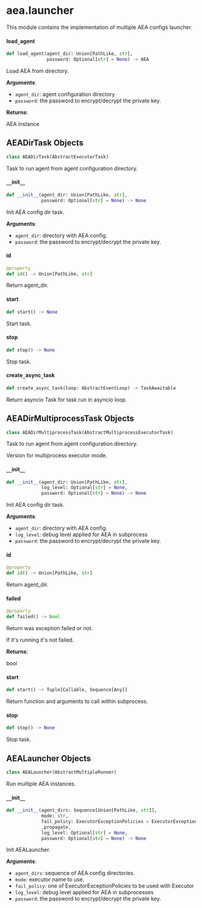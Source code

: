 <a id="aea.launcher"></a>

# aea.launcher

This module contains the implementation of multiple AEA configs launcher.

<a id="aea.launcher.load_agent"></a>

#### load`_`agent

```python
def load_agent(agent_dir: Union[PathLike, str],
               password: Optional[str] = None) -> AEA
```

Load AEA from directory.

**Arguments**:

- `agent_dir`: agent configuration directory
- `password`: the password to encrypt/decrypt the private key.

**Returns**:

AEA instance

<a id="aea.launcher.AEADirTask"></a>

## AEADirTask Objects

```python
class AEADirTask(AbstractExecutorTask)
```

Task to run agent from agent configuration directory.

<a id="aea.launcher.AEADirTask.__init__"></a>

#### `__`init`__`

```python
def __init__(agent_dir: Union[PathLike, str],
             password: Optional[str] = None) -> None
```

Init AEA config dir task.

**Arguments**:

- `agent_dir`: directory with AEA config.
- `password`: the password to encrypt/decrypt the private key.

<a id="aea.launcher.AEADirTask.id"></a>

#### id

```python
@property
def id() -> Union[PathLike, str]
```

Return agent_dir.

<a id="aea.launcher.AEADirTask.start"></a>

#### start

```python
def start() -> None
```

Start task.

<a id="aea.launcher.AEADirTask.stop"></a>

#### stop

```python
def stop() -> None
```

Stop task.

<a id="aea.launcher.AEADirTask.create_async_task"></a>

#### create`_`async`_`task

```python
def create_async_task(loop: AbstractEventLoop) -> TaskAwaitable
```

Return asyncio Task for task run in asyncio loop.

<a id="aea.launcher.AEADirMultiprocessTask"></a>

## AEADirMultiprocessTask Objects

```python
class AEADirMultiprocessTask(AbstractMultiprocessExecutorTask)
```

Task to run agent from agent configuration directory.

Version for multiprocess executor mode.

<a id="aea.launcher.AEADirMultiprocessTask.__init__"></a>

#### `__`init`__`

```python
def __init__(agent_dir: Union[PathLike, str],
             log_level: Optional[str] = None,
             password: Optional[str] = None) -> None
```

Init AEA config dir task.

**Arguments**:

- `agent_dir`: directory with AEA config.
- `log_level`: debug level applied for AEA in subprocess
- `password`: the password to encrypt/decrypt the private key.

<a id="aea.launcher.AEADirMultiprocessTask.id"></a>

#### id

```python
@property
def id() -> Union[PathLike, str]
```

Return agent_dir.

<a id="aea.launcher.AEADirMultiprocessTask.failed"></a>

#### failed

```python
@property
def failed() -> bool
```

Return was exception failed or not.

If it's running it's not failed.

**Returns**:

bool

<a id="aea.launcher.AEADirMultiprocessTask.start"></a>

#### start

```python
def start() -> Tuple[Callable, Sequence[Any]]
```

Return function and arguments to call within subprocess.

<a id="aea.launcher.AEADirMultiprocessTask.stop"></a>

#### stop

```python
def stop() -> None
```

Stop task.

<a id="aea.launcher.AEALauncher"></a>

## AEALauncher Objects

```python
class AEALauncher(AbstractMultipleRunner)
```

Run multiple AEA instances.

<a id="aea.launcher.AEALauncher.__init__"></a>

#### `__`init`__`

```python
def __init__(agent_dirs: Sequence[Union[PathLike, str]],
             mode: str,
             fail_policy: ExecutorExceptionPolicies = ExecutorExceptionPolicies
             .propagate,
             log_level: Optional[str] = None,
             password: Optional[str] = None) -> None
```

Init AEALauncher.

**Arguments**:

- `agent_dirs`: sequence of AEA config directories.
- `mode`: executor name to use.
- `fail_policy`: one of ExecutorExceptionPolicies to be used with Executor
- `log_level`: debug level applied for AEA in subprocesses
- `password`: the password to encrypt/decrypt the private key.

